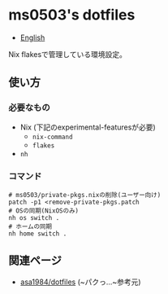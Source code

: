 # ms0503's dotfiles

- [English](README.md)

Nix flakesで管理している環境設定。

## 使い方

### 必要なもの

- Nix (下記のexperimental-featuresが必要)
  - `nix-command`
  - `flakes`
- `nh`

### コマンド

```shell
# ms0503/private-pkgs.nixの削除(ユーザー向け)
patch -p1 <remove-private-pkgs.patch
# OSの同期(NixOSのみ)
nh os switch .
# ホームの同期
nh home switch .
```

## 関連ページ

- [asa1984/dotfiles](https://github.com/asa1984/dotfiles) (~パクっ...~参考元)
